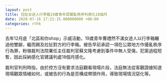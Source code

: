 ```yaml
---
layout: post
title: 拉扯女途人行李箱19歲青年認擾亂秩序判感化18個月
date: 2020-07-16 17:21:15.000000000 +08:00
categories: rthk
---
```


去年12月底「北區和你shop」示威活動，19歲青年曹禮然不滿女途人以行李箱輾過他雙腳，繼而踢及拉扯對方的行李箱。被告早前承認一項在公眾地方作擾亂秩序行為罪，粉嶺裁判法院署任主任裁判官蘇文隆考慮到事件中無人受傷，犯案過程短暫，因此採納感化官建議判處18個月感化。

裁判官判刑時指，由於控方沒有要求法庭觀看現場片段，法庭無法從客觀證據知道現場觀眾情緒如何，或被告的行為是否構成帶頭作用，導致現場情況惡化等。
